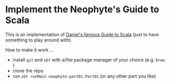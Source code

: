 # Implement the Neophyte's Guide to Scala

This is an implementation of [Daniel's famous Guide to Scala](http://danielwestheide.com/scala/neophytes.html) (just to have something to play around with).

How to make it work ...

* install `git` and `sbt` with a/the package manager of your choice (e.g. `brew`
)
* clone the repo
* run `sbt runMain neophyte.part01.Part01` (or any other part you like)
